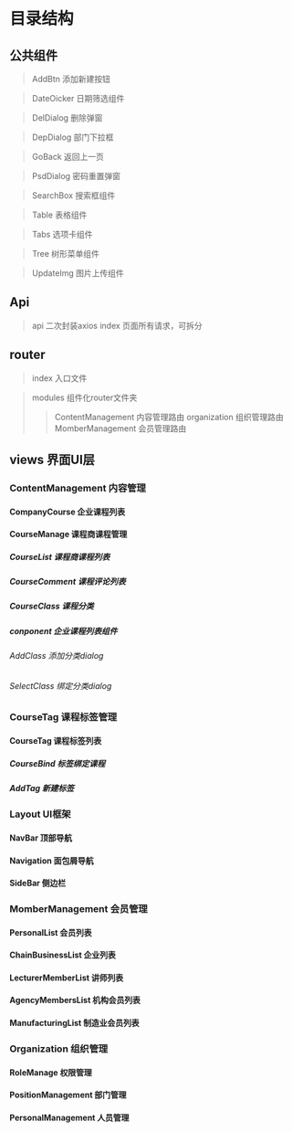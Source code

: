 # 目录结构

## 公共组件

> AddBtn 添加新建按钮

> DateOicker 日期筛选组件

> DelDialog 删除弹窗

> DepDialog 部门下拉框

> GoBack 返回上一页

> PsdDialog 密码重置弹窗

> SearchBox 搜索框组件

> Table 表格组件

> Tabs 选项卡组件

> Tree 树形菜单组件

> UpdateImg 图片上传组件


## Api

> api 二次封装axios
> index 页面所有请求，可拆分

## router

> index 入口文件

> modules 组件化router文件夹
>> ContentManagement 内容管理路由
>> organization 组织管理路由
>> MomberManagement 会员管理路由

## views 界面UI层

### ContentManagement 内容管理

#### CompanyCourse 企业课程列表

#### CourseManage 课程商课程管理
##### CourseList  课程商课程列表
##### CourseComment 课程评论列表
##### CourseClass 课程分类

##### conponent 企业课程列表组件

###### AddClass 添加分类dialog
###### SelectClass 绑定分类dialog

### CourseTag 课程标签管理

#### CourseTag 课程标签列表
##### CourseBind 标签绑定课程
##### AddTag 新建标签

### Layout UI框架

#### NavBar 顶部导航
#### Navigation 面包屑导航
#### SideBar 侧边栏

### MomberManagement 会员管理

#### PersonalList 会员列表
#### ChainBusinessList 企业列表
#### LecturerMemberList 讲师列表
#### AgencyMembersList 机构会员列表
#### ManufacturingList 制造业会员列表

### Organization 组织管理

#### RoleManage 权限管理
#### PositionManagement 部门管理
#### PersonalManagement 人员管理
